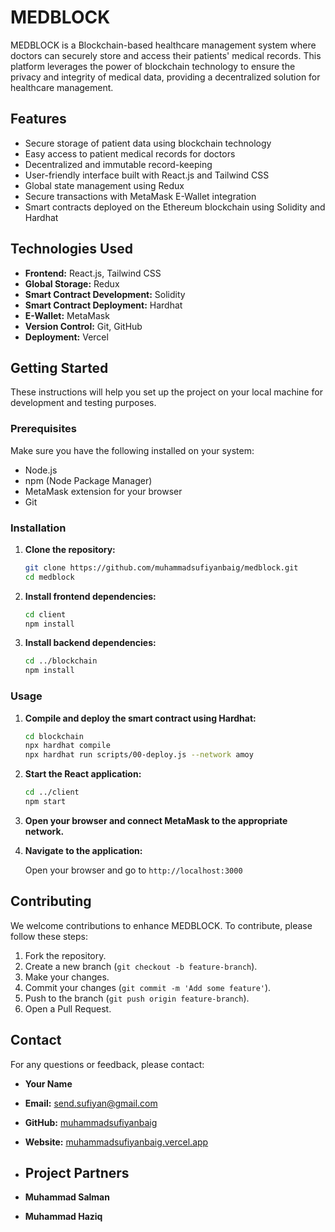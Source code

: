 # MEDBLOCK

MEDBLOCK is a Blockchain-based healthcare management system where doctors can securely store and access their patients' medical records. This platform leverages the power of blockchain technology to ensure the privacy and integrity of medical data, providing a decentralized solution for healthcare management.

## Features

- Secure storage of patient data using blockchain technology
- Easy access to patient medical records for doctors
- Decentralized and immutable record-keeping
- User-friendly interface built with React.js and Tailwind CSS
- Global state management using Redux
- Secure transactions with MetaMask E-Wallet integration
- Smart contracts deployed on the Ethereum blockchain using Solidity and Hardhat

## Technologies Used

- **Frontend:** React.js, Tailwind CSS
- **Global Storage:** Redux
- **Smart Contract Development:** Solidity
- **Smart Contract Deployment:** Hardhat
- **E-Wallet:** MetaMask
- **Version Control:** Git, GitHub
- **Deployment:** Vercel

## Getting Started

These instructions will help you set up the project on your local machine for development and testing purposes.

### Prerequisites

Make sure you have the following installed on your system:

- Node.js
- npm (Node Package Manager)
- MetaMask extension for your browser
- Git

### Installation

1. **Clone the repository:**

   ```bash
   git clone https://github.com/muhammadsufiyanbaig/medblock.git
   cd medblock
   ```

2. **Install frontend dependencies:**

   ```bash
   cd client
   npm install
   ```

3. **Install backend dependencies:**

   ```bash
   cd ../blockchain
   npm install
   ```

### Usage

1. **Compile and deploy the smart contract using Hardhat:**

   ```bash
   cd blockchain
   npx hardhat compile
   npx hardhat run scripts/00-deploy.js --network amoy
   ```

2. **Start the React application:**

   ```bash
   cd ../client
   npm start
   ```

3. **Open your browser and connect MetaMask to the appropriate network.**

4. **Navigate to the application:**

   Open your browser and go to `http://localhost:3000`

## Contributing

We welcome contributions to enhance MEDBLOCK. To contribute, please follow these steps:

1. Fork the repository.
2. Create a new branch (`git checkout -b feature-branch`).
3. Make your changes.
4. Commit your changes (`git commit -m 'Add some feature'`).
5. Push to the branch (`git push origin feature-branch`).
6. Open a Pull Request.


## Contact

For any questions or feedback, please contact:

- **Your Name**
- **Email:** send.sufiyan@gmail.com
- **GitHub:** [muhammadsufiyanbaig](https://github.com/muhammadsufiyanbaig)
- **Website:** [muhammadsufiyanbaig.vercel.app](https://muhammadsufiyanbaig.vercel.app)

- ## Project Partners
- **Muhammad Salman**
- **Muhammad Haziq**